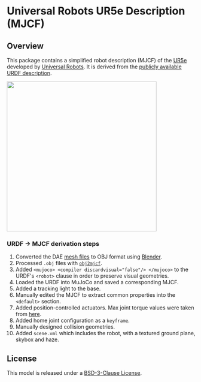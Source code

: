 # Universal Robots UR5e Description (MJCF)

## Overview

This package contains a simplified robot description (MJCF) of the
[UR5e](https://www.universal-robots.com/products/ur5-robot/) developed by
[Universal Robots](https://www.universal-robots.com/). It is derived from the
[publicly available URDF
description](https://github.com/ros-industrial/universal_robot/tree/kinetic-devel/ur_e_description).

<p float="left">
  <img src="ur5e.png" width="400">
</p>

### URDF → MJCF derivation steps

1. Converted the DAE [mesh
   files](https://github.com/ros-industrial/universal_robot/tree/kinetic-devel/ur_e_description/meshes/ur5e/visual)
   to OBJ format using [Blender](https://www.blender.org/).
2. Processed `.obj` files with  [`obj2mjcf`](https://github.com/kevinzakka/obj2mjcf).
3. Added `<mujoco> <compiler discardvisual="false"/> </mujoco>` to the URDF's
   `<robot>` clause in order to preserve visual geometries.
4. Loaded the URDF into MuJoCo and saved a corresponding MJCF.
5. Added a tracking light to the base.
6. Manually edited the MJCF to extract common properties into the `<default>` section.
7. Added position-controlled actuators. Max joint torque values were taken from
   [here](https://www.universal-robots.com/articles/ur/robot-care-maintenance/max-joint-torques/).
8. Added home joint configuration as a `keyframe`.
9. Manually designed collision geometries.
10. Added `scene.xml` which includes the robot, with a textured ground plane, skybox and haze.

## License

This model is released under a [BSD-3-Clause License](LICENSE).
